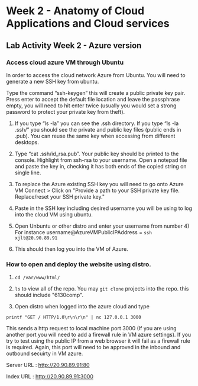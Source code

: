 # Week 2 - Anatomy of Cloud Applications and Cloud services

## Lab Activity Week 2 - Azure version

### Access cloud azure VM through Ubuntu

In order to access the cloud network Azure from Ubuntu. You will need to generate a new SSH key from ubuntu.

Type the command “ssh-keygen” this will create a public private key pair. 
Press enter to accept the default file location and leave the passphrase empty, you will need 
to hit enter twice (usually you would set a strong password to protect your private key from 
theft). 

1) If you type “ls -la” you can see the .ssh directory. If you type “ls -la .ssh/” you should see the 
private and public key files (public ends in .pub). You can reuse the same key when accessing from different desktops.

2) Type “cat .ssh/id_rsa.pub”. Your public key should be printed to the console. Highlight from ssh-rsa to your username. Open a notepad file and paste the key in, checking it has both 
ends of the copied string on single line. 

3) To replace the Azure existing SSH key you will need to go onto Azure VM Connect > Click on "Provide a path to your SSH private key file. Replace/reset your SSH private key."

4. Paste in the SSH key including desired username you will be using to log into the cloud VM using ubuntu.

5. Open Unbuntu or other distro and enter your username from number 4) For instance username@AzureVMPublicIPAddress = `ssh xjlt@20.90.89.91`

6. This should then log you into the VM of Azure. 

### How to open and deploy the website using distro.

1. `cd /var/www/html/` 

2. `ls` to view all of the repo. You may `git clone` projects into the repo. this should include "6130comp".

3. Open distro when logged into the azure cloud and type 

` printf "GET / HTTP/1.0\r\n\r\n" | nc 127.0.0.1 3000 `

This sends a http request to local machine port 3000 (If you are using another port you will need to add a firewall rule in VM azure settings). If you try to test using the public IP from a web browser it will fail as a firewall rule is required. Again, this port will need to be approved in the inbound and outbound secuirty in VM azure.

Server URL : http://20.90.89.91:80

Index URL : http://20.90.89.91:3000





